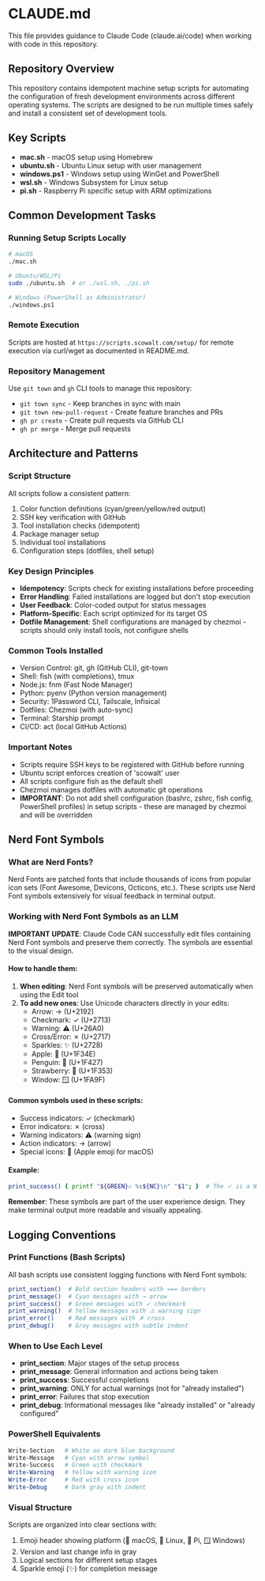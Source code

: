 # CLAUDE.md

This file provides guidance to Claude Code (claude.ai/code) when working with code in this repository.

## Repository Overview

This repository contains idempotent machine setup scripts for automating the configuration of fresh development environments across different operating systems. The scripts are designed to be run multiple times safely and install a consistent set of development tools.

## Key Scripts

- **mac.sh** - macOS setup using Homebrew
- **ubuntu.sh** - Ubuntu Linux setup with user management
- **windows.ps1** - Windows setup using WinGet and PowerShell
- **wsl.sh** - Windows Subsystem for Linux setup
- **pi.sh** - Raspberry Pi specific setup with ARM optimizations

## Common Development Tasks

### Running Setup Scripts Locally

```bash
# macOS
./mac.sh

# Ubuntu/WSL/Pi
sudo ./ubuntu.sh  # or ./wsl.sh, ./pi.sh

# Windows (PowerShell as Administrator)
./windows.ps1
```

### Remote Execution

Scripts are hosted at `https://scripts.scowalt.com/setup/` for remote execution via curl/wget as documented in README.md.

### Repository Management

Use `git town` and `gh` CLI tools to manage this repository:
- `git town sync` - Keep branches in sync with main
- `git town new-pull-request` - Create feature branches and PRs
- `gh pr create` - Create pull requests via GitHub CLI
- `gh pr merge` - Merge pull requests

## Architecture and Patterns

### Script Structure

All scripts follow a consistent pattern:

1. Color function definitions (cyan/green/yellow/red output)
2. SSH key verification with GitHub
3. Tool installation checks (idempotent)
4. Package manager setup
5. Individual tool installations
6. Configuration steps (dotfiles, shell setup)

### Key Design Principles

- **Idempotency**: Scripts check for existing installations before proceeding
- **Error Handling**: Failed installations are logged but don't stop execution
- **User Feedback**: Color-coded output for status messages
- **Platform-Specific**: Each script optimized for its target OS
- **Dotfile Management**: Shell configurations are managed by chezmoi - scripts should only install tools, not configure shells

### Common Tools Installed

- Version Control: git, gh (GitHub CLI), git-town
- Shell: fish (with completions), tmux
- Node.js: fnm (Fast Node Manager)
- Python: pyenv (Python version management)
- Security: 1Password CLI, Tailscale, Infisical
- Dotfiles: Chezmoi (with auto-sync)
- Terminal: Starship prompt
- CI/CD: act (local GitHub Actions)

### Important Notes

- Scripts require SSH keys to be registered with GitHub before running
- Ubuntu script enforces creation of 'scowalt' user
- All scripts configure fish as the default shell
- Chezmoi manages dotfiles with automatic git operations
- **IMPORTANT**: Do not add shell configuration (bashrc, zshrc, fish config, PowerShell profiles) in setup scripts - these are managed by chezmoi and will be overridden

## Nerd Font Symbols

### What are Nerd Fonts?

Nerd Fonts are patched fonts that include thousands of icons from popular icon sets (Font Awesome, Devicons, Octicons, etc.). These scripts use Nerd Font symbols extensively for visual feedback in terminal output.

### Working with Nerd Font Symbols as an LLM

**IMPORTANT UPDATE**: Claude Code CAN successfully edit files containing Nerd Font symbols and preserve them correctly. The symbols are essential to the visual design.

#### How to handle them:

1. **When editing**: Nerd Font symbols will be preserved automatically when using the Edit tool
2. **To add new ones**: Use Unicode characters directly in your edits:
   - Arrow: → (U+2192)
   - Checkmark: ✓ (U+2713)
   - Warning: ⚠ (U+26A0)
   - Cross/Error: ✗ (U+2717)
   - Sparkles: ✨ (U+2728)
   - Apple: 🍎 (U+1F34E)
   - Penguin: 🐧 (U+1F427)
   - Strawberry: 🍓 (U+1F353)
   - Window: 🪟 (U+1FA9F)

#### Common symbols used in these scripts:

- Success indicators: ✓ (checkmark)
- Error indicators: ✗ (cross)
- Warning indicators: ⚠ (warning sign)
- Action indicators: → (arrow)
- Special icons: 🍎 (Apple emoji for macOS)

#### Example:
```bash
print_success() { printf "${GREEN}✓ %s${NC}\n" "$1"; }  # The ✓ is a Nerd Font symbol
```

**Remember**: These symbols are part of the user experience design. They make terminal output more readable and visually appealing.

## Logging Conventions

### Print Functions (Bash Scripts)

All bash scripts use consistent logging functions with Nerd Font symbols:

```bash
print_section()  # Bold section headers with === borders
print_message()  # Cyan messages with → arrow
print_success()  # Green messages with ✓ checkmark  
print_warning()  # Yellow messages with ⚠ warning sign
print_error()    # Red messages with ✗ cross
print_debug()    # Gray messages with subtle indent
```

### When to Use Each Level

- **print_section**: Major stages of the setup process
- **print_message**: General information and actions being taken
- **print_success**: Successful completions
- **print_warning**: ONLY for actual warnings (not for "already installed")
- **print_error**: Failures that stop execution
- **print_debug**: Informational messages like "already installed" or "already configured"

### PowerShell Equivalents

```powershell
Write-Section   # White on dark blue background
Write-Message   # Cyan with arrow symbol
Write-Success   # Green with checkmark
Write-Warning   # Yellow with warning icon
Write-Error     # Red with cross icon
Write-Debug     # Dark gray with indent
```

### Visual Structure

Scripts are organized into clear sections with:
1. Emoji header showing platform (🍎 macOS, 🐧 Linux, 🍓 Pi, 🪟 Windows)
2. Version and last change info in gray
3. Logical sections for different setup stages
4. Sparkle emoji (✨) for completion message
